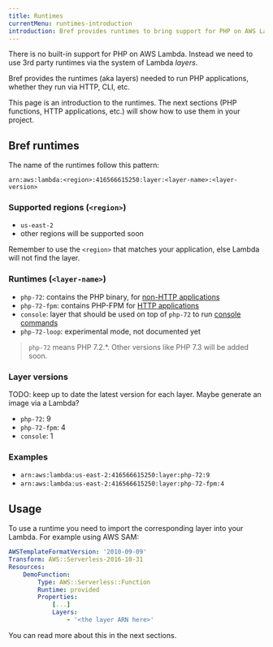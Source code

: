 ```yaml
---
title: Runtimes
currentMenu: runtimes-introduction
introduction: Bref provides runtimes to bring support for PHP on AWS Lambda.
---
```


There is no built-in support for PHP on AWS Lambda. Instead we need to use 3rd party runtimes via the system of Lambda *layers*.

Bref provides the runtimes (aka layers) needed to run PHP applications, whether they run via HTTP, CLI, etc.

This page is an introduction to the runtimes. The next sections (PHP functions, HTTP applications, etc.) will show how to use them in your project.

## Bref runtimes

The name of the runtimes follow this pattern:

```
arn:aws:lambda:<region>:416566615250:layer:<layer-name>:<layer-version>
```

### Supported regions (`<region>`)

- `us-east-2`
- other regions will be supported soon

Remember to use the `<region>` that matches your application, else Lambda will not find the layer.

### Runtimes (`<layer-name>`)

- `php-72`: contains the PHP binary, for [non-HTTP applications](/docs/runtimes/function.md)
- `php-72-fpm`: contains PHP-FPM for [HTTP applications](/docs/runtimes/http.md)
- `console`: layer that should be used on top of `php-72` to run [console commands](/docs/runtimes/console.md)
- `php-72-loop`: experimental mode, not documented yet

> `php-72` means PHP 7.2.*. Other versions like PHP 7.3 will be added soon.

### Layer versions

TODO: keep up to date the latest version for each layer. Maybe generate an image via a Lambda?

- `php-72`: 9
- `php-72-fpm`: 4
- `console`: 1

### Examples

- `arn:aws:lambda:us-east-2:416566615250:layer:php-72:9`
- `arn:aws:lambda:us-east-2:416566615250:layer:php-72-fpm:4`

## Usage

To use a runtime you need to import the corresponding layer into your Lambda. For example using AWS SAM:

```yaml
AWSTemplateFormatVersion: '2010-09-09'
Transform: AWS::Serverless-2016-10-31
Resources:
    DemoFunction:
        Type: AWS::Serverless::Function
        Runtime: provided
        Properties:
            [...]
            Layers:
                - '<the layer ARN here>'
```

You can read more about this in the next sections.
